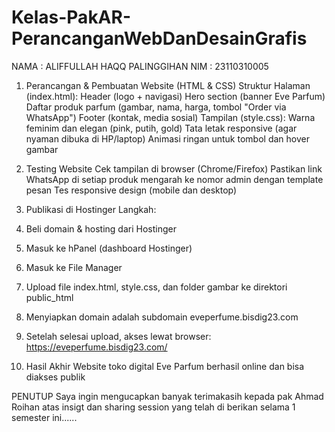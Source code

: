 # Kelas-PakAR-PerancanganWebDanDesainGrafis

NAMA : ALIFFULLAH HAQQ PALINGGIHAN
NIM  : 23110310005

1. Perancangan & Pembuatan Website (HTML & CSS)
Struktur Halaman (index.html):
Header (logo + navigasi)
Hero section (banner Eve Parfum)
Daftar produk parfum (gambar, nama, harga, tombol "Order via WhatsApp")
Footer (kontak, media sosial)
Tampilan (style.css):
Warna feminim dan elegan (pink, putih, gold)
Tata letak responsive (agar nyaman dibuka di HP/laptop)
Animasi ringan untuk tombol dan hover gambar

 2. Testing Website
Cek tampilan di browser (Chrome/Firefox)
Pastikan link WhatsApp di setiap produk mengarah ke nomor admin dengan template pesan
Tes responsive design (mobile dan desktop)

 3. Publikasi di Hostinger
Langkah:
1. Beli domain & hosting dari Hostinger
2. Masuk ke hPanel (dashboard Hostinger)
3. Masuk ke File Manager
4. Upload file index.html, style.css, dan folder gambar ke direktori public_html
5. Menyiapkan domain adalah subdomain eveperfume.bisdig23.com
6. Setelah selesai upload, akses lewat browser: https://eveperfume.bisdig23.com/

4. Hasil Akhir
Website toko digital Eve Parfum berhasil online dan bisa diakses publik

PENUTUP
Saya ingin mengucapkan banyak terimakasih kepada pak Ahmad Roihan atas insigt dan sharing session yang telah di berikan selama 1 semester ini......
